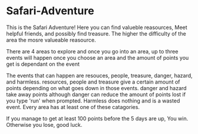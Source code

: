 # Safari-Adventure

This is the Safari Adventure! Here you can find valueble reasources, Meet helpful friends, and possibly find treasure. The higher the difficulty of the area the mosre valueable reasource.

There are 4 areas to explore and once you go into an area, up to three events will happen once you choose an area and the amount of points you get is dependant on the event

The events that can happen are resouces, people, treasure, danger, hazard, and harmless. resources, people and treasure give a certain amount of points depending on what goes down in those events. danger and hazard take away points although danger can reduce the amount of points lost if you type 'run' when prompted. Harmless does nothing and is a wasted event. Every area has at least one of these catagories.

If you manage to get at least 100 points before the 5 days are up, You win. Otherwise you lose, good luck.
